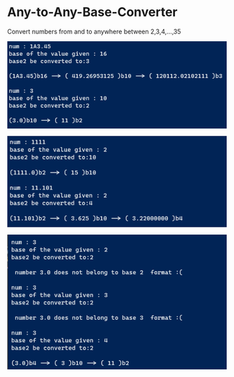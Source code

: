 # Any-to-Any-Base-Converter
Convert numbers from and to anywhere between 2,3,4,...,35

![higher to lower conversion](resource/high2lowconversion.png)

![lower to higher conversion](resource/low2highConversion.png)

![lower base error](resource/baseErr.png)
